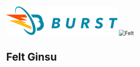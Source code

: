 ![Burst](../../../../../../../../../doc/burst_small.png "")
![Felt](../../../../../../../../doc/felt_small.png "")

# Felt Ginsu

